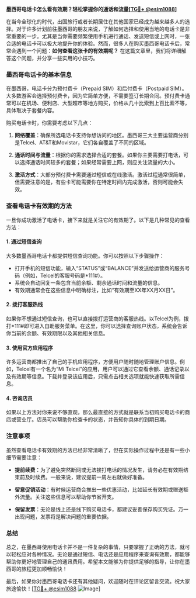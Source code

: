 **墨西哥电话卡怎么看有效期？轻松掌握你的通话和流量[[TG💪+ @esim1088](https://t.me/s/esim1088)]**

在当今全球化的时代，出国旅行或者长期居住在其他国家已经成为越来越多人的选择。对于许多计划前往墨西哥的朋友来说，了解如何选择和使用当地的电话卡是非常重要的一步。尤其是当你需要频繁使用手机进行通话、发送短信或上网时，一张合适的电话卡可以极大地提升你的体验。然而，很多人在购买墨西哥电话卡后，常常会遇到一个问题：**如何查看这张卡的有效期呢？** 在这篇文章里，我们将详细解答这个问题，并分享一些实用的小技巧。

### 墨西哥电话卡的基本信息

在墨西哥，电话卡分为预付费卡（Prepaid SIM）和后付费卡（Postpaid SIM）。大多数游客会选择预付费卡，因为它简单方便，不需要签订长期合同。预付费卡通常可以在机场、便利店、大型超市等地方购买，价格从几十比索到上百比索不等，具体取决于套餐内容。

购买电话卡时，你需要考虑以下几点：

1. **网络覆盖**：确保所选电话卡支持你想访问的地区。墨西哥三大主要运营商分别是Telcel、AT&T和Movistar，它们各自覆盖了不同的区域。
   
2. **通话时间与流量**：根据你的需求选择合适的套餐。如果你主要需要打电话，可以选择通话时间较多的套餐；如果经常需要上网，则应关注流量的大小。

3. **激活方式**：大部分预付费卡需要通过短信或在线激活。激活过程通常很简单，但需要注意的是，有些卡可能需要你在特定时间内完成激活，否则可能会失效。

### 查看电话卡有效期的方法

一旦你成功激活了电话卡，接下来就是关注它的有效期了。以下是几种常见的查看方法：

#### 1. **通过短信查询**
   大多数墨西哥电话卡都提供短信查询功能。你可以按照以下步骤操作：
   
   - 打开手机的短信功能，输入“STATUS”或“BALANCE”并发送给运营商的服务号码（例如，Telcel的客服号码是*111#）。
   - 系统会自动回复一条包含当前余额、剩余通话时间和流量的信息。
   - 有效期通常会在这些信息中明确标注，比如“有效期至XX年XX月XX日”。

#### 2. **拨打客服热线**
   如果你不想通过短信查询，也可以直接拨打运营商的客服热线。以Telcel为例，拨打*111#即可进入自助服务菜单。在这里，你可以选择查询账户状态，系统会告诉你当前的余额、有效期限以及其他相关信息。

#### 3. **使用官方应用程序**
   许多运营商都推出了自己的手机应用程序，方便用户随时随地管理账户信息。例如，Telcel有一个名为“Mi Telcel”的应用，用户可以通过它查看余额、通话记录以及有效期等信息。下载并登录该应用后，只需点击相关选项就能快速获取所需信息。

#### 4. **咨询店员**
   如果以上方法对你来说不够直观，那么最直接的方式就是联系当初购买电话卡的商店或营业厅。店员可以帮助你检查卡的状态，并告知你具体的到期日期。

### 注意事项

虽然查看电话卡有效期的方法已经非常清晰了，但在实际操作过程中还是有一些小细节需要注意：

- **提前续费**：为了避免突然断网或无法接打电话的情况发生，请务必在有效期结束前及时续费。一般来说，建议提前一周左右就做好准备。
  
- **留意促销活动**：有时候运营商会推出一些优惠活动，比如延长有效期或赠送额外流量。关注这些信息可以帮助你节省开支。

- **保留发票**：无论是线上还是线下购买电话卡，都建议妥善保存购买凭证。万一出现问题，发票将是解决问题的重要依据。

### 总结

总之，在墨西哥使用电话卡并不是一件复杂的事情，只要掌握了正确的方法，就可以轻松应对各种情况。无论是通过短信、电话还是应用程序来查询有效期，都能够帮助你更好地管理自己的通讯费用。希望本文能够为你提供足够的指导，让你在墨西哥的旅程更加顺畅愉快！

最后，如果你对墨西哥电话卡还有其他疑问，欢迎随时在评论区留言交流。祝大家旅途愉快！[[TG💪+ @esim1088](https://t.me/s/esim1088) ![Image](https://i.postimg.cc/4NQfJmqS/Snipaste-2025-05-13-00-14-12.png)]
